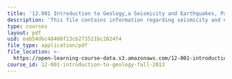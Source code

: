 ```yaml
---
title: '12.001 Introduction to Geology,a Seismicity and Earthquakes, Part II'
description: 'This file contains information regarding seismicity and earthquakes, part II.'
type: courses
layout: pdf
uid: eab54dbc48400f13cb273511bc2824f4
file_type: application/pdf
file_location: >-
  https://open-learning-course-data.s3.amazonaws.com/12-001-introduction-to-geology-fall-2013/eab54dbc48400f13cb273511bc2824f4_MIT12_001F13_Lab5PartII.pdf
course_id: 12-001-introduction-to-geology-fall-2013
---
```


